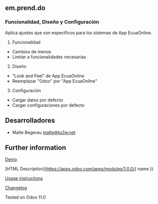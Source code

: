 em.prend.do
-----------

### Funcionalidad, Diseño y Configuración

Aplica ajustes que son específicos para los sistemas de App EcuaOnline.

1. Funcionalidad
 - Cambios de menús
 - Limitar a funcionalidades necesarias

2. Diseño
 - "Look and Feel" de App EcuaOnline
 - Reemplazar "Odoo" por "App EcuaOnline"

3. Configuración
 - Cargar datos por defecto
 - Cargar configuraciones por defecto 


Desarrolladores
---------------
- Malte Begerau <malte@tu3w.net>


Further information
-------------------

[Demo](https://demo.ecuaon.com)

[HTML Description](https://apps.odoo.com/apps/modules/1.0.0/{ name })

[Usage instructions](./doc/index.rst)

[Changelog](./doc/changelog.rst)

Tested on Odoo 11.0
